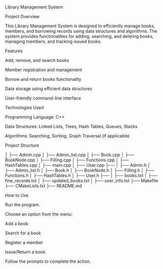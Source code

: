 Library Management System

Project Overview

This Library Management System is designed to efficiently manage books, members, and borrowing records using data structures and algorithms. The system provides functionalities for adding, searching, and deleting books, managing members, and tracking issued books.

Features

Add, remove, and search books

Member registration and management

Borrow and return books functionality

Data storage using efficient data structures

User-friendly command-line interface

Technologies Used

Programming Language: C++

Data Structures: Linked Lists, Trees, Hash Tables, Queues, Stacks

Algorithms: Searching, Sorting, Graph Traversal (if applicable)

Project Structure


│   ├── Admin.cpp
│   ├── Admin_list.cpp
│   ├── Book.cpp
│   ├── BookNode.cpp
│   ├── Filling.cpp
│   ├── Functions.cpp
│   ├── HashTables.cpp
│   ├── main.cpp
│   ├── User.cpp
├── 
│   ├── Admin.h
│   ├── Admin_list.h
│   ├── Book.h
│   ├── BookNode.h
│   ├── Filling.h
│   ├── Functions.h
│   ├── HashTables.h
│   ├── User.h
├── 
│   ├── books.txt
│   ├── fine_records.txt
│   ├── updated_books.txt
│   ├── user_info.txt
├── Makefile
├── CMakeLists.txt
├── README.md



How to Use

Run the program.

Choose an option from the menu:

Add a book

Search for a book

Register a member

Issue/Return a book

Follow the prompts to complete the action.

